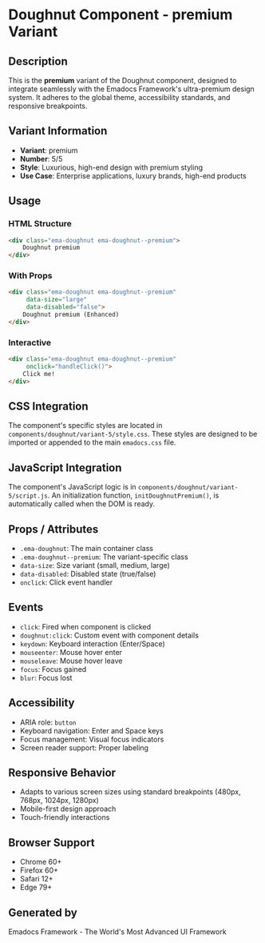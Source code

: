# Doughnut Component - premium Variant

## Description
This is the **premium** variant of the Doughnut component, designed to integrate seamlessly with the Emadocs Framework's ultra-premium design system. It adheres to the global theme, accessibility standards, and responsive breakpoints.

## Variant Information
- **Variant**: premium
- **Number**: 5/5
- **Style**: Luxurious, high-end design with premium styling
- **Use Case**: Enterprise applications, luxury brands, high-end products

## Usage

### HTML Structure
```html
<div class="ema-doughnut ema-doughnut--premium">
    Doughnut premium
</div>
```

### With Props
```html
<div class="ema-doughnut ema-doughnut--premium" 
     data-size="large" 
     data-disabled="false">
    Doughnut premium (Enhanced)
</div>
```

### Interactive
```html
<div class="ema-doughnut ema-doughnut--premium" 
     onclick="handleClick()">
    Click me!
</div>
```

## CSS Integration
The component's specific styles are located in `components/doughnut/variant-5/style.css`. These styles are designed to be imported or appended to the main `emadocs.css` file.

## JavaScript Integration
The component's JavaScript logic is in `components/doughnut/variant-5/script.js`. An initialization function, `initDoughnutPremium()`, is automatically called when the DOM is ready.

## Props / Attributes
- `.ema-doughnut`: The main container class
- `.ema-doughnut--premium`: The variant-specific class
- `data-size`: Size variant (small, medium, large)
- `data-disabled`: Disabled state (true/false)
- `onclick`: Click event handler

## Events
- `click`: Fired when component is clicked
- `doughnut:click`: Custom event with component details
- `keydown`: Keyboard interaction (Enter/Space)
- `mouseenter`: Mouse hover enter
- `mouseleave`: Mouse hover leave
- `focus`: Focus gained
- `blur`: Focus lost

## Accessibility
- ARIA role: `button`
- Keyboard navigation: Enter and Space keys
- Focus management: Visual focus indicators
- Screen reader support: Proper labeling

## Responsive Behavior
- Adapts to various screen sizes using standard breakpoints (480px, 768px, 1024px, 1280px)
- Mobile-first design approach
- Touch-friendly interactions

## Browser Support
- Chrome 60+
- Firefox 60+
- Safari 12+
- Edge 79+

## Generated by
Emadocs Framework - The World's Most Advanced UI Framework

